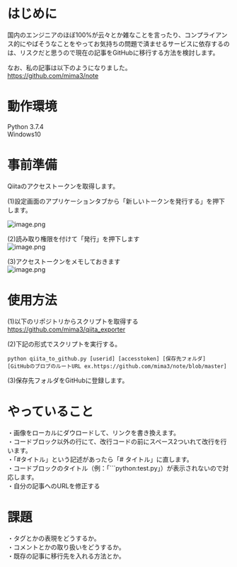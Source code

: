 # はじめに  
国内のエンジニアのほぼ100%が云々とか雑なことを言ったり、コンプライアンス的にやばそうなことをやってお気持ちの問題で済ませるサービスに依存するのは、リスクだと思うので現在の記事をGitHubに移行する方法を検討します。  
  
なお、私の記事は以下のようになりました。  
https://github.com/mima3/note  
  
  
# 動作環境  
Python 3.7.4  
Windows10  
  
# 事前準備  
Qiitaのアクセストークンを取得します。  
  
(1)設定画面のアプリケーションタブから「新しいトークンを発行する」を押下します。  
  
![image.png](https://qiita-image-store.s3.amazonaws.com/0/47856/1027591c-3943-b695-c493-615457408997.png)  
  
(2)読み取り権限を付けて「発行」を押下します  
![image.png](https://qiita-image-store.s3.amazonaws.com/0/47856/cc957b75-91f7-9f5e-7fd8-2be56c38061f.png)  
  
(3)アクセストークンをメモしておきます  
![image.png](https://qiita-image-store.s3.amazonaws.com/0/47856/d28c2a4f-19a6-6255-7e30-3d1bbfaf2d42.png)  
  
# 使用方法  
(1)以下のリポジトリからスクリプトを取得する  
https://github.com/mima3/qiita_exporter  
  
(2)下記の形式でスクリプトを実行する。  
  
```
python qiita_to_github.py [userid] [accesstoken] [保存先フォルダ] [GitHubのブロブのルートURL ex.https://github.com/mima3/note/blob/master]  
```  
  
(3)保存先フォルダをGitHubに登録します。  
  
# やっていること  
・画像をローカルにダウロードして、リンクを書き換えます。  
・コードブロック以外の行にて、改行コードの前にスペース2ついれて改行を行います。  
・「#タイトル」という記述があったら「# タイトル」に直します。  
・コードブロックのタイトル（例：「```python:test.py」）が表示されないので対応します。  
・自分の記事へのURLを修正する  
  
  
# 課題  
・タグとかの表現をどうするか。  
・コメントとかの取り扱いをどうするか。  
・既存の記事に移行先を入れる方法とか。  
  
